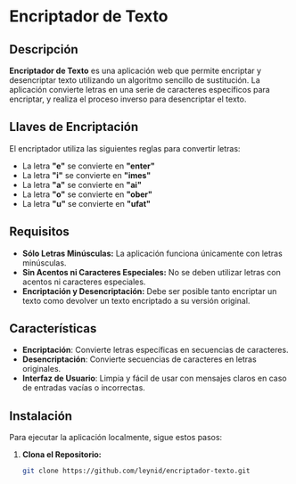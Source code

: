 # Encriptador de Texto

## Descripción

**Encriptador de Texto** es una aplicación web que permite encriptar y desencriptar texto utilizando un algoritmo sencillo de sustitución. La aplicación convierte letras en una serie de caracteres específicos para encriptar, y realiza el proceso inverso para desencriptar el texto.

## Llaves de Encriptación

El encriptador utiliza las siguientes reglas para convertir letras:

- La letra **"e"** se convierte en **"enter"**
- La letra **"i"** se convierte en **"imes"**
- La letra **"a"** se convierte en **"ai"**
- La letra **"o"** se convierte en **"ober"**
- La letra **"u"** se convierte en **"ufat"**

## Requisitos

- **Sólo Letras Minúsculas:** La aplicación funciona únicamente con letras minúsculas.
- **Sin Acentos ni Caracteres Especiales:** No se deben utilizar letras con acentos ni caracteres especiales.
- **Encriptación y Desencriptación:** Debe ser posible tanto encriptar un texto como devolver un texto encriptado a su versión original.

## Características

- **Encriptación**: Convierte letras específicas en secuencias de caracteres.
- **Desencriptación**: Convierte secuencias de caracteres en letras originales.
- **Interfaz de Usuario**: Limpia y fácil de usar con mensajes claros en caso de entradas vacías o incorrectas.

## Instalación

Para ejecutar la aplicación localmente, sigue estos pasos:

1. **Clona el Repositorio:**

   ```bash
   git clone https://github.com/leynid/encriptador-texto.git

